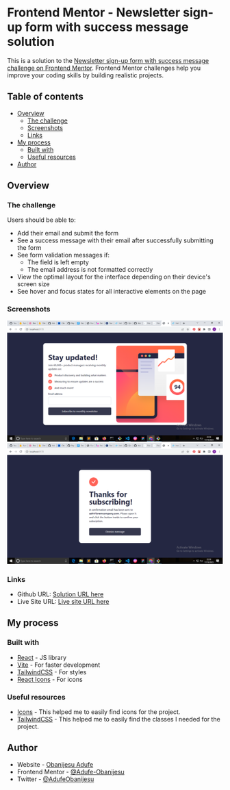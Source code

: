 # Frontend Mentor - Newsletter sign-up form with success message solution

This is a solution to the [Newsletter sign-up form with success message challenge on Frontend Mentor](https://www.frontendmentor.io/challenges/newsletter-signup-form-with-success-message-3FC1AZbNrv). Frontend Mentor challenges help you improve your coding skills by building realistic projects. 

## Table of contents

- [Overview](#overview)
  - [The challenge](#the-challenge)
  - [Screenshots](#screenshots)
  - [Links](#links)
- [My process](#my-process)
  - [Built with](#built-with)
  - [Useful resources](#useful-resources)
- [Author](#author)

## Overview

### The challenge

Users should be able to:

- Add their email and submit the form
- See a success message with their email after successfully submitting the form
- See form validation messages if:
  - The field is left empty
  - The email address is not formatted correctly
- View the optimal layout for the interface depending on their device's screen size
- See hover and focus states for all interactive elements on the page

### Screenshots

![](https://github.com/Adufe-Obanijesu/newsletter/blob/main/public/thumbnail-1.png?raw=true)
![](https://github.com/Adufe-Obanijesu/newsletter/blob/main/public/thumbnail-2.png?raw=true)


### Links

- Github URL: [Solution URL here](https://your-solution-url.com)
- Live Site URL: [Live site URL here](https://leafy-kataifi-ae903b.netlify.app/)

## My process

### Built with

- [React](https://reactjs.org/) - JS library
- [Vite](https://vitejs.dev/) - For faster development
- [TailwindCSS](https://tailwindcss.com/) - For styles
- [React Icons](https://react-icons.github.io/react-icons/) - For icons


### Useful resources

- [Icons](https://react-icons.github.io/react-icons/) - This helped me to easily find icons for the project.
- [TailwindCSS](https://tailwindcss.com/docs/installation) - This helped me to easily find the classes I needed for the project.

## Author

- Website - [Obanijesu Adufe](https://obanijesuadufe.com)
- Frontend Mentor - [@Adufe-Obanijesu](https://www.frontendmentor.io/profile/Adufe-Obanijesu)
- Twitter - [@AdufeObanijesu](https://www.twitter.com/AdufeObanijesu)